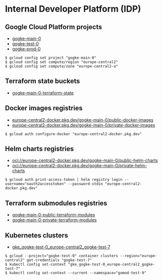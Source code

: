 # Internal Developer Platform (IDP)

## Google Cloud Platform projects

- [gogke-main-0](https://console.cloud.google.com/home/dashboard?project=gogke-main-0)
- [gogke-test-0](https://console.cloud.google.com/home/dashboard?project=gogke-test-0)
- [gogke-prod-0](https://console.cloud.google.com/home/dashboard?project=gogke-prod-0)

```
$ gcloud config set project "gogke-main-0"
$ gcloud config set compute/region "europe-central2"
$ gcloud config set compute/zone "europe-central2-a"
```

## Terraform state buckets

- [gogke-main-0-terraform-state](https://console.cloud.google.com/storage/browser/gogke-main-0-terraform-state?project=gogke-main-0)

## Docker images registries

- [europe-central2-docker.pkg.dev/gogke-main-0/public-docker-images](https://console.cloud.google.com/artifacts/docker/gogke-main-0/europe-central2/public-docker-images?project=gogke-main-0)
- [europe-central2-docker.pkg.dev/gogke-main-0/private-docker-images](https://console.cloud.google.com/artifacts/docker/gogke-main-0/europe-central2/private-docker-images?project=gogke-main-0)

```
$ gcloud auth configure-docker "europe-central2-docker.pkg.dev"
```

## Helm charts registries

- [oci://europe-central2-docker.pkg.dev/gogke-main-0/public-helm-charts](https://console.cloud.google.com/artifacts/docker/gogke-main-0/europe-central2/public-helm-charts?project=gogke-main-0)
- [oci://europe-central2-docker.pkg.dev/gogke-main-0/private-helm-charts](https://console.cloud.google.com/artifacts/docker/gogke-main-0/europe-central2/private-helm-charts?project=gogke-main-0)

```
$ gcloud auth print-access-token | helm registry login --username="oauth2accesstoken" --password-stdin "europe-central2-docker.pkg.dev"
```

## Terraform submodules registries

- [gogke-main-0-public-terraform-modules](https://console.cloud.google.com/storage/browser/gogke-main-0-public-terraform-modules?project=gogke-main-0)
- [gogke-main-0-private-terraform-modules](https://console.cloud.google.com/storage/browser/gogke-main-0-private-terraform-modules?project=gogke-main-0)

## Kubernetes clusters

- [gke_gogke-test-0_europe-central2_gogke-test-7](https://console.cloud.google.com/kubernetes/clusters/details/europe-central2/gogke-test-7/details?project=gogke-test-0)

```
$ gcloud --project="gogke-test-0" container clusters --region="europe-central2" get-credentials "gogke-test-7"
$ kubectl config set-context "gke_gogke-test-0_europe-central2_gogke-test-7"
$ kubectl config set-context --current --namespace="gomod-test-9"
```
